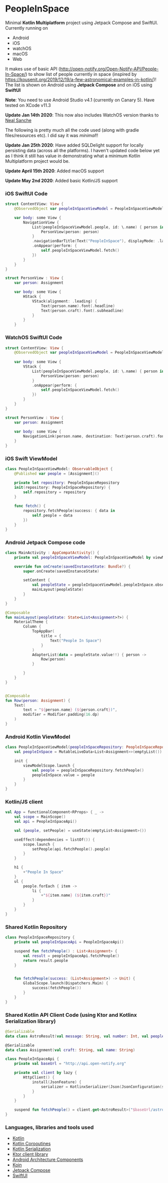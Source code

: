 # PeopleInSpace

Minimal **Kotlin Multiplatform** project using Jetpack Compose and SwiftUI.  Currently running on
* Android
* iOS
* watchOS
* macOS
* Web

It makes use of basic API (http://open-notify.org/Open-Notify-API/People-In-Space/) to show list of people currently in
space (inspired by https://kousenit.org/2019/12/19/a-few-astronomical-examples-in-kotlin/)!  The list is shown on Android
using **Jetpack Compose** and on iOS using **SwiftUI**

**Note**: You need to use Android Studio v4.1 (currently on Canary 5).  Have tested on XCode v11.3


**Update Jan 14th 2020**: This now also includes WatchOS version thanks to [Neal Sanche](https://github.com/nealsanche)

The following is pretty much all the code used (along with gradle files/resources etc).  I did say it was *minimal*!!

**Update Jan 25th 2020**: Have added SQLDelight support for locally persisting data (across all the platforms).
I haven't updated code below yet as I think it still has value in demonstrating what a minimum Kotlin
Multiplatform project would be. 

**Update April 15th 2020**: Added macOS support

**Update May 2nd 2020**: Added basic Kotlin/JS support

### iOS SwiftUI Code

```swift
struct ContentView: View {
    @ObservedObject var peopleInSpaceViewModel = PeopleInSpaceViewModel(repository: PeopleInSpaceRepository())

    var body: some View {
        NavigationView {
            List(peopleInSpaceViewModel.people, id: \.name) { person in
                PersonView(person: person)
            }
            .navigationBarTitle(Text("PeopleInSpace"), displayMode: .large)
            .onAppear(perform: {
                self.peopleInSpaceViewModel.fetch()
            })
        }
    }
}

struct PersonView : View {
    var person: Assignment

    var body: some View {
        HStack {
            VStack(alignment: .leading) {
                Text(person.name).font(.headline)
                Text(person.craft).font(.subheadline)
            }
        }
    }
```


### WatchOS SwiftUI Code

```swift
struct ContentView: View {
    @ObservedObject var peopleInSpaceViewModel = PeopleInSpaceViewModel(repository: PeopleInSpaceRepository())
    
    var body: some View {
        VStack {
            List(peopleInSpaceViewModel.people, id: \.name) { person in
                PersonView(person: person)
            }
            .onAppear(perform: {
                self.peopleInSpaceViewModel.fetch()
            })
        }
    }
}

struct PersonView : View {
    var person: Assignment
    
    var body: some View {
        NavigationLink(person.name, destination: Text(person.craft).font(.subheadline))
    }
}
```



### iOS Swift ViewModel

```swift
class PeopleInSpaceViewModel: ObservableObject {
    @Published var people = [Assignment]()

    private let repository: PeopleInSpaceRepository
    init(repository: PeopleInSpaceRepository) {
        self.repository = repository
    }
    
    func fetch() {
        repository.fetchPeople(success: { data in
            self.people = data
        })
    }
}
```



### Android Jetpack Compose code

```kotlin
class MainActivity : AppCompatActivity() {
    private val peopleInSpaceViewModel: PeopleInSpaceViewModel by viewModel()

    override fun onCreate(savedInstanceState: Bundle?) {
        super.onCreate(savedInstanceState)

        setContent {
            val peopleState = peopleInSpaceViewModel.peopleInSpace.observeAsState()
            mainLayout(peopleState)
        }
    }
}

@Composable
fun mainLayout(peopleState: State<List<Assignment>?>) {
    MaterialTheme {
        Column {
            TopAppBar(
                title = {
                    Text("People In Space")
                }
            )
            AdapterList(data = peopleState.value!!) { person ->
                Row(person)
            }

        }
    }
}


@Composable
fun Row(person: Assignment) {
    Text(
        text = "${person.name} (${person.craft})",
        modifier = Modifier.padding(16.dp)
    )
}
```

### Android Kotlin ViewModel

```kotlin
class PeopleInSpaceViewModel(peopleInSpaceRepository: PeopleInSpaceRepository) : ViewModel() {
    val peopleInSpace = MutableLiveData<List<Assignment>>(emptyList())

    init {
        viewModelScope.launch {
            val people = peopleInSpaceRepository.fetchPeople()
            peopleInSpace.value = people
        }
    }
}
```

### Kotlin/JS client

```kotlin
val App = functionalComponent<RProps> { _ ->
    val scope = MainScope()
    val api = PeopleInSpaceApi()

    val (people, setPeople) = useState(emptyList<Assignment>())

    useEffect(dependencies = listOf()) {
        scope.launch {
            setPeople(api.fetchPeople().people)
        }
    }

    h1 {
        +"People In Space"
    }
    ul {
        people.forEach { item ->
            li {
                +"${item.name} (${item.craft})"
            }
        }
    }
}
```

### Shared Kotlin Repository

```kotlin
class PeopleInSpaceRepository {
    private val peopleInSpaceApi = PeopleInSpaceApi()

    suspend fun fetchPeople() : List<Assignment> {
        val result = peopleInSpaceApi.fetchPeople()
        return result.people
    }


    fun fetchPeople(success: (List<Assignment>) -> Unit) {
        GlobalScope.launch(Dispatchers.Main) {
            success(fetchPeople())
        }
    }
}
```


### Shared Kotlin API Client Code (using **Ktor** and **Kotlinx Serialization** library)

```kotlin
@Serializable
data class AstroResult(val message: String, val number: Int, val people: List<Assignment>)

@Serializable
data class Assignment(val craft: String, val name: String)

class PeopleInSpaceApi {
    private val baseUrl = "http://api.open-notify.org"

    private val client by lazy {
        HttpClient() {
            install(JsonFeature) {
                serializer = KotlinxSerializer(Json(JsonConfiguration(strictMode = false)))
            }
        }
    }

    suspend fun fetchPeople() = client.get<AstroResult>("$baseUrl/astros.json")
}
```




### Languages, libraries and tools used

* [Kotlin](https://kotlinlang.org/)
* [Kotlin Corooutines](https://kotlinlang.org/docs/reference/coroutines-overview.html)
* [Kotlin Serialization](https://github.com/Kotlin/kotlinx.serialization)
* [Ktor client library](https://github.com/ktorio/ktor)
* [Android Architecture Components](https://developer.android.com/topic/libraries/architecture/index.html)
* [Koin](https://github.com/InsertKoinIO/koin)
* [Jetpack Compose](https://developer.android.com/jetpack/compose)
* [SwiftUI](https://developer.apple.com/documentation/swiftui)